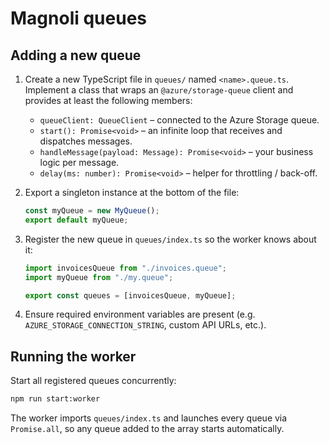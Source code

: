 # Magnoli queues

## Adding a new queue

1. Create a new TypeScript file in `queues/` named `<name>.queue.ts`.
   Implement a class that wraps an `@azure/storage-queue` client and provides at least the following members:

   - `queueClient: QueueClient` – connected to the Azure Storage queue.
   - `start(): Promise<void>` – an infinite loop that receives and dispatches messages.
   - `handleMessage(payload: Message): Promise<void>` – your business logic per message.
   - `delay(ms: number): Promise<void>` – helper for throttling / back-off.

2. Export a singleton instance at the bottom of the file:

   ```ts
   const myQueue = new MyQueue();
   export default myQueue;
   ```

3. Register the new queue in `queues/index.ts` so the worker knows about it:

   ```ts
   import invoicesQueue from "./invoices.queue";
   import myQueue from "./my.queue";

   export const queues = [invoicesQueue, myQueue];
   ```

4. Ensure required environment variables are present (e.g. `AZURE_STORAGE_CONNECTION_STRING`, custom API URLs, etc.).

## Running the worker

Start all registered queues concurrently:

```bash
npm run start:worker
```

The worker imports `queues/index.ts` and launches every queue via `Promise.all`, so any queue added to the array starts automatically.
